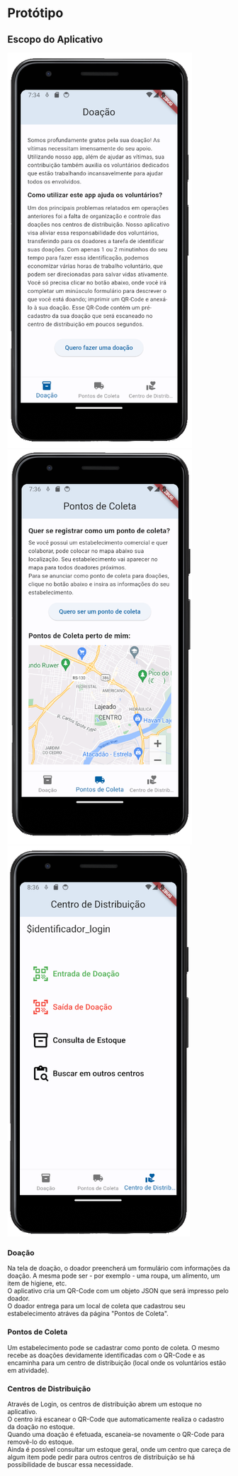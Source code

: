 # Protótipo

## Escopo do Aplicativo

![alt text](https://github.com/Navelogic/SADN_Sistema_de_Apoio_a_Desastres_Naturais/blob/3e7b59ec7d2623bb17ee16d38eaee14fdb8e8a5e/assets/images/page00.png?raw=true)
![alt text](https://github.com/Navelogic/SADN_Sistema_de_Apoio_a_Desastres_Naturais/blob/3e7b59ec7d2623bb17ee16d38eaee14fdb8e8a5e/assets/images/page01.png?raw=true)
![alt text](https://github.com/Navelogic/SADN_Sistema_de_Apoio_a_Desastres_Naturais/blob/3e7b59ec7d2623bb17ee16d38eaee14fdb8e8a5e/assets/images/page02.png?raw=true)

### Doação

Na tela de doação, o doador preencherá um formulário com informações da doação. A mesma pode ser - por exemplo - uma roupa, um alimento, um item de higiene, etc.  
O aplicativo cria um QR-Code com um objeto JSON que será impresso pelo doador.  
O doador entrega para um local de coleta que cadastrou seu estabelecimento atráves da página "Pontos de Coleta".  

### Pontos de Coleta

Um estabelecimento pode se cadastrar como ponto de coleta.
O mesmo recebe as doações devidamente identificadas com o QR-Code e as encaminha para um centro de distribuição (local onde os voluntários estão em atividade).  

### Centros de Distribuição

Através de Login, os centros de distribuição abrem um estoque no aplicativo.  
O centro irá escanear o QR-Code que automaticamente realiza o cadastro da doação no estoque.  
Quando uma doação é efetuada, escaneia-se novamente o QR-Code para removê-lo do estoque.  
Ainda é possível consultar um estoque geral, onde um centro que careça de algum item pode pedir para outros centros de distribuição se há possibilidade de buscar essa necessidade.